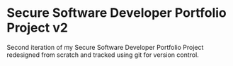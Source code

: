 # Secure Software Developer Portfolio Project v2

Second iteration of my Secure Software Developer Portfolio Project redesigned from scratch and tracked using git for version control.
